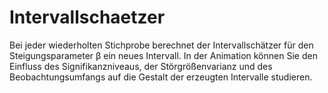 # Intervallschaetzer
Bei jeder wiederholten Stichprobe berechnet der Intervallschätzer für den Steigungsparameter β ein neues Intervall. In der Animation können Sie den Einfluss des Signifikanzniveaus, der Störgrößenvarianz und des Beobachtungsumfangs auf die Gestalt der erzeugten Intervalle studieren.
